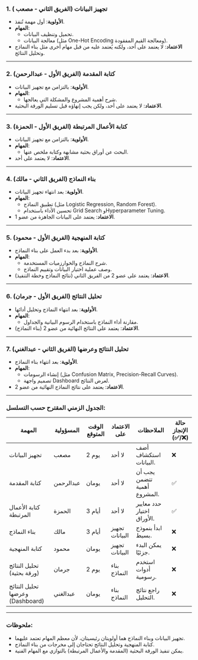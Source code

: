 ### **1. تجهيز البيانات (الفريق الثاني - مصعب )**

- **الأولوية**: أول مهمة تُنفذ.
- **المهام**:
  - تحميل وتنظيف البيانات.
  - معالجة البيانات (مثل One-Hot Encoding ومعالجة القيم المفقودة).
- **الاعتماد**: لا يعتمد على أحد، ولكنه يُعتمد عليه من قبل مهام أخرى مثل بناء النماذج وتحليل النتائج.

---

### **2. كتابة المقدمة (الفريق الأول - عبدالرحمن)**

- **الأولوية**: بالتزامن مع تجهيز البيانات.
- **المهام**:
  - شرح أهمية المشروع والمشكلة التي يعالجها.
- **الاعتماد**: لا يعتمد على أحد، ولكن يجب إنهاؤه قبل تسليم الورقة البحثية.

---

### **3. كتابة الأعمال المرتبطة (الفريق الأول - الحمزة)**

- **الأولوية**: بالتزامن مع تجهيز البيانات.
- **المهام**:
  - البحث عن أوراق بحثية مشابهة وكتابة ملخص عنها.
- **الاعتماد**: لا يعتمد على أحد.

---

### **4. بناء النماذج (الفريق الثاني - مالك)**

- **الأولوية**: بعد انتهاء تجهيز البيانات.
- **المهام**:
  - تطبيق النماذج (مثل Logistic Regression, Random Forest).
  - تحسين الأداء باستخدام Grid Search وHyperparameter Tuning.
- **الاعتماد**: يعتمد على البيانات الجاهزة من عضو 1.

---

### **5. كتابة المنهجية (الفريق الأول - محمود)**

- **الأولوية**: بعد بدء العمل على بناء النماذج.
- **المهام**:
  - شرح النماذج والخوارزميات المستخدمة.
  - وصف عملية اختيار البيانات وتقييم النماذج.
- **الاعتماد**: يعتمد على عضو 2 من الفريق الثاني (نتائج النماذج وخطة التنفيذ).

---

### **6. تحليل النتائج (الفريق الأول - جرمان)**

- **الأولوية**: بعد انتهاء النماذج وتحليل أدائها.
- **المهام**:
  - مقارنة أداء النماذج باستخدام الرسوم البيانية والجداول.
- **الاعتماد**: يعتمد على النتائج النهائية من عضو 2 (بناء النماذج).

---

### **7. تحليل النتائج وعرضها (الفريق الثاني - عبدالغني)**

- **الأولوية**: بعد انتهاء بناء النماذج.
- **المهام**:
  - إنشاء الرسومات (مثل Confusion Matrix, Precision-Recall Curves).
  - تصميم واجهة Dashboard لعرض النتائج.
- **الاعتماد**: يعتمد على نتائج النماذج النهائية من عضو 2.

---

### **الجدول الزمني المقترح حسب التسلسل:**

| المهمة                           | المسؤولية | الوقت المتوقع | الاعتماد على   | الملاحظات                   | حالة الإنجاز (✅/❌) |
| -------------------------------- | --------- | ------------- | -------------- | --------------------------- | -------------------- |
| تجهيز البيانات                   | مصعب      | 2 يوم         | لا أحد         | أضف استكشاف البيانات.       | ❌                   |
| كتابة المقدمة                    | عبدالرحمن | يومان         | لا أحد         | يجب أن تتضمن أهمية المشروع. | ✅                   |
| كتابة الأعمال المرتبطة           | الحمزة    | 3 أيام        | لا أحد         | حدد معايير اختيار الأوراق.  | ✅                   |
| بناء النماذج                     | مالك      | 3 أيام        | تجهيز البيانات | ابدأ بنموذج بسيط.           | ❌                   |
| كتابة المنهجية                   | محمود     | يومان         | تجهيز البيانات | يمكن البدء جزئيًا.          | ❌                   |
| تحليل النتائج (ورقة بحثية)       | جرمان     | 2 يوم         | بناء النماذج   | استخدم أدوات رسومية.        | ❌                   |
| تحليل النتائج وعرضها (Dashboard) | عبدالغني  | يومان         | بناء النماذج   | راجع نتائج التحليل.         | ❌                   |

---

### **ملحوظات:**

- تجهيز البيانات وبناء النماذج هما أولويتان رئيسيتان، لأن معظم المهام تعتمد عليهما.
- كتابة المنهجية وتحليل النتائج تحتاجان إلى مخرجات من بناء النماذج.
- يمكن تنفيذ الورقة البحثية (المقدمة والأعمال المرتبطة) بالتوازي مع المهام الفنية.
